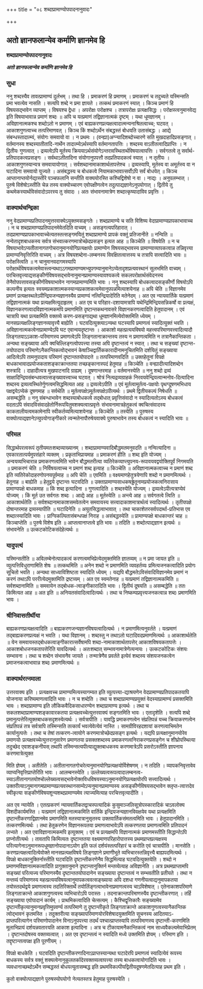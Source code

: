 +++
title = "०८ शब्दाप्रामाण्योपपादनानुवादः"

+++


## अतो ज्ञानफलान्येव कर्माणि ज्ञानमेव हि

**शब्दाप्रामाण्योपपादनानुवादः**

***अतो ज्ञानफलान्येव कर्माणि ज्ञानमेव हि***

### **सुधा**

ननु शब्दस्यैव तावत्प्रामाण्यं दुर्लभम् । तथा हि । प्रमाकरणं हि प्रमाणम् । प्रमाकरणं च तदुच्यते यस्मिन्सति प्रमा भवत्येव नासति । सत्यपि शब्दे न प्रमा ज्ञायते । तत्कथं प्रमाकरणं स्यात् । किञ्च प्रमाणं हि विषयसद्भावेन व्याप्तम् । विषयश्च द्वेधा । अपरोक्षः परोक्षश्च । तत्रापरोक्षः प्रत्यक्षसिद्धः । परोक्षस्त्वनुमानवेद्य इति विषयाभावान्न प्रमाणं शब्दः ॥ अपि च यत्प्रमाणं तद्विज्ञानात्मकं दृष्टम् । यथा धूमज्ञानम् । अविज्ञानात्मकश्च शब्दोऽतो न प्रमाणम् । एवं बाह्यकरणप्रत्यक्षत्वादात्मन्यनाश्रितत्वाच्च; घटवत् । आकाशगुणत्वाच्च तत्परिमाणवत् । किञ्च किं शब्दोऽर्थेन संबद्धस्तं बोधयति उतासंबद्धः । आद्ये संबन्धस्तादात्म्यं, संयोगः समवायो वा । न प्रथमः । (वन्ह्या)अग्न्यादिशब्दोच्चारणे सति मुखदाहादिप्रसङ्गात् । वर्तमानस्य शब्दस्यातीतादि-नार्थेन तादात्म्येऽर्थस्यापि वर्तमानतापत्तिः । शब्दस्य वाऽतीतत्वादिप्राप्तिः । न द्वितीयः गुणत्वात् । द्रव्यत्वेऽपि मूर्तस्य क्रिययाऽर्थसंयोगेऽन्तरावस्थितार्थविषयात्वापत्तिः । सर्वगतत्वे तु सर्वार्थ-प्रतिपादकत्वप्रसङ्गः । सर्वथाऽतीतादिना संयोगानुपपत्तौ तदप्रतिपादकत्वं स्यात् । न तृतीयः । आकाशगुणस्यान्यत्र समवायायोगात् । सर्वशब्दानामाकाशार्थतापत्तेश्च । द्रव्यस्यापि, मूर्तस्य वा अमूर्तस्य वा न घटादिना समवायो युज्यते । असंबद्धस्य च बोधकत्वे नियामकाभावात्सर्वोऽपि सर्वं बोधयेत् ॥ किञ्च आप्तानाप्तयोर्नद्यास्तीरे पञ्चफलानि सन्तीति वाक्ययोरस्ति कश्चिद्विशेषो न वा । नाद्यः । अनुपलम्भात् । पुरुषे विशेषोऽस्तीति चेन्न तस्य वाक्योच्चारण एवोपक्षीणत्वेन तदुत्पाद्यज्ञानेऽनुपयोगात् । द्वितीये तु कथमेकस्यार्थविसंवादोऽपरस्य तु संवादः । अतः संभावनामात्रेण शब्दात्कृष्यादाविव प्रवृत्तिः ।

### **वाक्यार्थचन्द्रिका**

ननु वेदप्रामाण्यप्रतिपादनमुत्तरवाक्येऽयुक्तमसङ्गतेः । शब्दप्रामाण्ये च सति विशिष्य वेदाप्रामाण्यप्रापकाभावाच्च । न च शब्दप्रामाण्यप्रतिपादनमेवेतदिति वाच्यम् । असङ्गत्यपरिहारात् । तदप्रामाण्यप्रापकाभावाच्चेत्यतस्तत्सङ्गमयितुं शब्दाप्रामाण्ये प्रापकं वक्तुं प्रतिजानीते ॥ नन्विति ॥ नन्वेतादृशबाधकस्य सर्वत्र संभवात्करणमात्रोच्छेदप्रसङ्ग इत्यत आह ॥ किञ्चेति ॥ विषयेति ॥ न च विषयाभावेऽप्यतीतानागतगोचरानुमानयोगिप्रत्यक्षयोः प्रामाण्येन विषयसद्भावस्य प्रामाण्याव्यापकत्वान्न तन्निवृत्त्या प्रामाण्यनिवृत्तिरिति वाच्यम् । अत्र विषयशब्देना-लम्बनस्य विवक्षितत्वात्तस्य च तत्रापि सत्त्वादिति भावः ॥ परोक्षस्त्विति ॥ न चानुमानवदागमस्यापि परोक्षार्थविषयकत्वमेवास्त्वन्यथाऽऽगमप्रामाण्यमभ्युपगम्यानुमानेऽप्येतादृशप्रत्यवस्थानं सुलभमिति वाच्यम् । परचित्तवृत्त्याद्यसङ्कीर्णविषयसद्भावेनानुमानप्रामाण्यस्यावश्यकत्वे सकलपरोक्षार्थसंवेदनस्य तेनैवोपपत्तावसङ्कीर्णविषयाभावेन नागमप्रामाण्यमिति भावः । ननु शब्दस्यापि बोधकत्वादसङ्कीर्णो विषयोऽपि कल्पनीय इत्यतः स्वयमप्रकाशात्मकस्यान्यप्रकाशकत्वमेवानुपपन्नमित्याशयेनाह ॥ अपि चेति ॥ विज्ञानमेव प्रमाणं प्रत्यक्षस्थलेऽपीन्द्रियजन्यज्ञानस्यैव प्रामाण्यं नत्विन्द्रियादेरिति मतेनेदम् । अत एव न्यायवार्तिके यत्प्रमाणं तद्विज्ञानात्मकं यथा प्रत्यक्षमित्युदाहृतम् । अत एव च परिहार-दशायामत्रापि यथेन्द्रिमिन्द्रियसन्निकर्षो वा प्रत्यक्षं, विज्ञानकरणत्वादविज्ञानात्मकमपि प्रमाणमिति दृष्टान्तकथनावसरे विज्ञानकरणत्वादिति हेतूपादानम् । एवं चात्रापि यथा प्रत्यक्षमिति वक्तव्ये करण-प्रसङ्गाद्यथा धूमज्ञानमित्येवोक्तमिति ध्येयम् । मानसप्रत्यक्षलिङ्गज्ञानव्यावृत्त्यै बाह्येति । घटवदित्युक्त्याऽन्यथा घटस्यापि प्रमाणत्वं स्यादित्युक्तं भवति । अविज्ञानात्मकत्वेनाप्रामाण्येऽपि घट एवान्वयदृष्टान्तः । आकाशो महत्प्रत्ययविषयो महत्त्वपरिमाणवत्त्वादित्यादौ लिङ्गतयाऽऽकाश-परिमाणस्य प्रमाणत्वेऽपि लिङ्गतानाक्रान्तस्य तस्य न प्रमाणत्वमिति न तत्रानैकान्तिकता । अन्यथा सङ्ख्याया अपि क्वचिल्लिङ्गत्वोपपत्त्या तस्या अपि दृष्टान्तत्वं न स्यात् । तथा च सङ्ख्यां दृष्टान्त-तयोपादाय परिमाणेऽनैकान्तिकत्वोद्भावनं केषाञ्चिद्वार्तिककारादीनामनुचितमिति दर्शयितुं सङ्ख्याया आदित्वेऽपि तामनुपादाय परिमाणं दृष्टान्ततयोपादत्ते ॥ तत्परिमाणवदिति ॥ उक्तहेतूनां विपक्षे बाधकाभावादप्रयोजकताशङ्काक्रान्ततया तच्छङ्कानास्पदं हेतुमाह ॥ किञ्चेति ॥ वन्ह्यादीत्यादिशब्देन शस्त्रादि । दाहादीत्यत्र मुखपाटनादि ग्राह्यम् । दूषणान्तरमाह ॥ वर्तमानस्येति ॥ ननु शब्दो द्रव्यं साक्षादिन्द्रियसंबन्धवत्वात्सङ्ख्यावत्त्वाच्च घटवत् । श्रोत्रं नित्यद्रव्यग्राहकं निरवयवेन्द्रियत्वान्मनोव-दित्यादिना शब्दस्य द्रव्यत्वस्थितेर्गुणत्वमसिद्धमित्यत आह ॥ द्रव्यत्वेऽपीति ॥ एवं मूर्तत्वामूर्तत्व-पक्षयोः पृथग्दूषणमभिधाय पक्षद्वयेऽप्येकं दूषणमाह ॥ सर्वथेति ॥ मूर्तत्वपक्षेऽमूर्तत्वपक्षेऽपीत्यर्थः । प्रथमे द्वितीयकल्पं निषेधति ॥ असम्बद्धेति ॥ ननु संबन्धाभावेन शब्दस्याबोधकत्वे तद्बोधात् प्रवृत्तिसंवादो न स्यादित्यतोऽस्य बोधकत्वं वदताऽपि संवादविसंवादहेतोर्निरूपयितुमशक्यत्वात्प्रवृत्तेः संभावनामात्रहेतुकत्वं क्वचित्संवादस्य काकतालीयत्वमकामेनापि स्वीकर्तव्यमित्याशयेनाह ॥ किञ्चेति ॥ तस्येति ॥ पुरुषस्य वाक्योत्पाद्यज्ञानेऽप्युपयोगाङ्गीकारे त्वन्मतेनापौरुषेयवाक्ये पुरुषाभावेन तस्य बोधकत्वं न स्यादिति भावः ॥

### **परिमल**

सिद्धार्थपरत्वरूपं तृतीयमतःशब्दव्याख्यानम् । शब्दाप्रामाण्यवादिबौद्धमतमनुवदति ॥ नन्वित्यादिना ॥ एवकारतात्पर्यमुपसंहारे व्यक्तम् । प्रकृताभिप्रायमाह ॥ प्रमाकरणं हीति ॥ शब्द इति योज्यम् । अन्वयव्यभिचारान्न प्रमाकरणत्वमिति भावेन बौद्धमतरीत्या व्यतिरेकव्याप्त्युपनय-रूपावयवद्वयोक्तिपूर्वं निगमयति ॥ प्रमाकरणं चेति ॥ निर्विषयत्वाच्च न प्रमाणं शब्द इत्याह ॥ किञ्चेति ॥ अविज्ञानात्मकत्वाच्च न प्रमाणं शब्द इति व्यतिरेकोदाहरणोपनयपूर्वमाह ॥ अपि चेति ॥ एवमिति ॥ वक्ष्यमाणहेतुत्रयेणापि शब्दो न प्रमाणमित्यर्थः । हेतूनाह ॥ बाह्येति ॥ हेतुद्वये दृष्टान्तः घटवदिति ॥ उक्ताप्रामाण्यसाधकषढ्ढेतूनामप्रयोजकत्वनिरासाय प्रामाण्यपक्षे बाधकमाह ॥ किं शब्द इत्यादिना ॥ गुणत्वादिति ॥ शब्दस्येति योज्यम् । द्रव्यत्वेऽपीत्यत्राप्येवं योज्यम् । किं मूर्त उत सर्वगतः शब्दः । आद्ये आह ॥ मूर्तस्येति ॥ अन्त्ये आह ॥ सर्वगतत्वे त्विति ॥ आकाशार्थतेति ॥ सर्वशब्दानामाकाशसमवेतत्वेन समवायस्य सत्त्वादाकाशमात्रार्थत्वं स्यादित्यर्थः । तृतीयपक्षे दोषान्तरमाह द्रव्यस्यापीति ॥ घटादिनेति ॥ अयुतसिद्धत्वाभावात् । तथा चाकाशेतरसर्वपदार्था-प्रतिभास एव शब्दात्स्यादिति भावः । प्राग्विकल्पितासंबन्धपक्षं निराह ॥ असंबद्धस्येति ॥ प्रामाण्यपक्षे बाधकान्तरं चाह ॥ किञ्चाप्तेति ॥ पुरुषे विशेष इति ॥ आप्तत्वानाप्तत्वे इति भावः ॥ तदिति ॥ शब्दोत्पाद्यज्ञान इत्यर्थः ॥ संभावनेति ॥ उत्कटकोटिकसंदेहेत्यर्थः ॥

### **यादुपत्यं**

यस्मिन्सतीति ॥ अविलम्बेनोत्पादकत्वं करणत्वमभिप्रेत्येदमुक्तमिति ज्ञातव्यम् ॥ न प्रमा जायत इति ॥ व्युत्पत्तिविधुराणामिति शेषः ॥ तत्कथमिति ॥ अनेन शब्दो न प्रमाणमिति व्यवहर्तव्यः प्रमित्यजनकत्वादिति प्रयोगः सूचितो भवति । अन्यथा साध्याविशिष्टता स्यादिति ध्येयम् । यद्यपि बौद्धमतेऽविसंवादिविज्ञानमेव प्रमाणं न करणं तथाऽपि पररीत्येदमुक्तमिति द्रष्टव्यम् । अत एव स्वमतेनाह ॥ यत्प्रमाणं तद्विज्ञानात्मकमिति ॥ सर्वशब्दानामिति ॥ समवायेन तद्बोधक-त्वाङ्गीकारादिति भावः । द्वितीयं दूषयति ॥ असम्बद्धेति ॥ ततः किमित्यत आह ॥ अत इति ॥ अनियतसंवादित्वादित्यर्थः । तथा च निष्कम्पप्रवृत्त्यजनकत्वान्न शब्दः प्रमाणमिति भावः ।

### **श्रीनिवासतीर्थीया**

बाह्यकरणप्रत्यक्षत्वादिति ॥ बाह्यकरणजन्यज्ञानविषयत्वादित्यर्थः । न प्रमाणमित्यनुवर्तते । यत्प्रमाणं तद्बाह्यकरणप्रत्यक्षं न भवति । यथा विज्ञानम् । शब्दस्तु न तथाऽतो घटादिवदप्रमाणमित्यर्थः ॥ आकाशार्थतेति ॥ येन समवायस्तद्बोधकत्वाङ्गीकारात्सर्वेषामपि शब्दा-नामाकाशार्थतापत्तेर् आकाशविषयकतापत्तेः । आकाशबोधजनकतापत्तेरिति यावदित्यर्थः । अतःशब्दात् सम्भावनामात्रेणेत्यन्वयः । उत्कटकोटिकः संशयः सम्भावना । तथा च शब्देन संभावनैव जायते । तन्मात्रेणैव प्रवर्तते इत्येवं शब्दस्य संशयजनकत्वेन प्रमाजनकत्वाभावान्न शब्दः प्रमाणमित्यर्थः ॥

### **वाक्यार्थरत्नमाला**

उत्तरवाक्य इति । प्रत्यक्षवच्च प्रामाण्यमित्यस्यागम्यत इति व्युत्पत्त्या-द्याश्रयणेन वेदप्रामाण्यप्रतिपादकतयापि योजनाया करिष्यमाणत्वादिति भावः । न च शब्देति । तथा च शब्दाप्रामाण्यप्रयुक्तं वेदस्याप्रामाण्यं प्रसक्तमिति भावः । शब्दाप्रामाण्य इति लौकिकवैदिकसाधारण्येन शब्दाप्रामाण्य इत्यर्थः । तथा च सकलशब्दाप्रामाण्यशङ्कावारकतया प्रत्यक्षवच्चेत्युत्तरवाक्यं सङ्गतमिति भावः । एतादृशेति । सत्यपि शब्दे प्रमानुत्पत्तेरित्युक्तबाधकसदृशस्येत्यर्थः । सर्वत्रापीति । यावद्धि प्रमाकरणत्वेन संप्रतिपन्नं यच्च क्रियाकरणत्वेन संप्रतिपन्नं तत्र सर्वत्रापि तस्मिन्सति तत्कार्यं भवत्येवेत्येवं नास्ति । सामग्रीविरहदशायां करणत्वाभिमतेन कार्यानुत्पत्तेः । तथा च तेषां तत्करण-त्वायोगे करणमात्रोच्छेदप्रसङ्ग इत्यर्थः । यद्यपि प्रत्यक्षानुमानयोरेव प्रमाणयोः प्रत्यक्षवच्चेत्युत्तरानुसारेण प्रमाणतया प्रसक्तशब्दस्य प्रमाकरणत्वनिराकरणप्रसङ्गेन च शीघ्रोपस्थित्या तदुच्छेद एवाशङ्कनीयस् तथापि तस्मिन्सत्यपीत्याद्युक्तबाधकस्य करणमात्रेऽपि प्रसरोऽस्तीति ज्ञापनाय करणमात्रेत्युक्त

मिति ज्ञेयम् । अतीतेति । अतीतानागतगोचरेत्यनुमानयोगिप्रत्यक्षयोर्विशेषणम् । न तदिति । व्यापकनिवृत्तावेव व्याप्यनिवृत्तिप्राप्तेरिति भावः । आलम्बनस्येति । उल्लेख्यत्वरूपत्वादालम्बनत्व-स्याऽतीतानागतयोश्चोल्लेख्यत्वसद्भावेनोक्तविधविषयस्याऽनुमानयोगिप्रत्यक्षयोरपि सत्त्वादित्यर्थः । उक्तरीत्याऽनुमानागमप्रामाण्यप्रत्यवस्थानसाम्येऽप्यनुमानप्रामाण्यस्य असङ्कीर्णविषयसद्भावेन क्लृप्त-त्वात्तदेव स्वीकृत्या सङ्कीर्णविषयशून्यशब्दप्रामाण्यमेव त्याज्यमित्याह परचित्तवृत्यादीति ।

अत एव न्यायेति । एतत्प्रकरणं न्यायवार्तिकतद्वाचस्पत्यादिकं कुसुमाञ्जलिसूत्रोपस्कारादिकं चाऽवलोक्य विशदीकार्यमस्ति । यत्प्रमाणं तद्विज्ञानात्मकमिति वार्तिके इन्द्रियजन्यज्ञानविवक्षयेव यथा प्रत्यक्षमिति दृष्टान्तीकरणाद्विज्ञानमेव प्रमाणमिति मतस्यात्रानुसृतस्य उक्तवार्तिकसंमतत्वमिति भावः । हेतूपादानमिति । तत्करणमित्यर्थः । तथा हेतूकरणेन विज्ञानरूपतया प्रमाणत्वाभावेऽपि तत्करणतया प्रमाणत्वमिति प्रतिपादनं लभ्यते । अत एवाविज्ञानात्मकमपि इत्युक्तम् । एवं च प्रत्यक्षमपि विज्ञानात्मकं प्रमाणमस्तीति सिद्धान्तेऽपि प्राप्नोतीत्यर्थः । तावतापि किमित्यतः दृष्टान्ततया वक्ष्यमाणपरिहारोपात्तस्य प्रथमप्राप्तप्रत्यक्षस्य परित्यागेनाऽनुमानरूपधूमज्ञानोपादानाऽयोग इति फलं दर्शयंस्तत्परिहारं च करोति एवं चात्रापीति । मानसेति । करणप्रत्यक्षत्वादित्येवोक्ते मानसप्रत्यक्षविषये लिङ्गज्ञाने प्रमाणीभूते व्यभिचारस्तन्निवृत्त्यै बाह्यपदमित्यर्थः । विपक्षे बाधकानुक्तिर्नास्तीति घटवदिति दृष्टान्तीकरणेनैव सिद्धमित्याह घटवदित्युक्तयेति । शब्दो न प्रमाणमविज्ञानात्मकत्वादिति प्रागुक्तानुमाने दृष्टान्तानुक्तिर्न मन्तव्येत्याह अविज्ञानेति । अत्र प्रथमप्राप्तामपि सङ्ख्यां परित्यज्य परिमाणस्यैव दृष्टान्ततयोपादानेन सङ्ख्याया दृष्टान्तत्वं न सम्भवतीति प्रतीयते । तथा न मन्तव्यं परिमाणस्य महत्प्रत्ययविषयत्वानुमापकत्ववत्सङ्ख्याया अपि दशधा गणनीयत्वाद्यनुमापकतया तयोस्तदर्थद्वये प्रमाणत्वस्य तदतिरिक्तार्थे तयोर्लिङ्गत्वाभावेनाप्रमाणत्वस्य चाऽविशेषात् । एतेनाकाशपरिमाणे लिङ्गताक्रान्ते आकाशगुणत्वस्य व्यभिचारोऽपि परास्तः । तदनाक्रान्तपरिमाणस्यैव दृष्टान्तीकरणात् । तर्हि सङ्ख्याया एवोपादानं कार्यम् । प्राथमिकत्वादिति चेत्सत्यम् । कैश्चिद्वृत्तिकारैः सङ्ख्यामेव दृष्टान्तीकृत्यानुमानप्रवृत्तिमुपवर्ण्य तत्परिमाणे तु दृष्टान्तीकृते लिङ्गताक्रान्ते आकाशगुणत्वस्यानैकान्तिक त्वोद्भावनं कृतमस्ति । तदुक्तरीत्या सङ्ख्यापरिमाणयोरविशेषादयुक्तमिति सूचनस्य आदितयाऽ-प्राप्तपरित्यागेन परिमाणोपादानेन विनाऽनुपपत्त्या तदर्थं पश्चात्प्राप्तस्यापि तत्परिमाणस्य दृष्टान्ती-करणमिति मूलाभिप्रायं दर्शयन्नवतारयति आकाश इत्यादिना । अत्र च टीकायामनैकान्तिकत्वं नाम साध्यवैकल्यमेवाभिप्रेतम् । दृष्टान्तदोषस्य वक्तव्यत्वात् । अत एव दृष्टान्तत्वं न स्यादिति मध्ये उक्तमिति ज्ञेयम् । परिमाण इति । तद्दृष्टान्तत्वपक्ष इति पूरणीयम् ।

विपक्षे बाधकेति । घटवदिति दृष्टान्तीकरणादिनाऽप्राप्तस्यान्यथा घटादेरपि प्रमाणत्वं स्यादित्येवं रूपस्य बाधकस्य सर्वत्र वक्तुं शक्यत्वेनानुकूलतर्कादेरवक्तव्यत्वापत्त्या तस्य बाधकत्वायोगादिति भावः । व्यवधानाच्छब्दोऽर्थेन सम्बद्धस्तं बोधयत्युतासम्बद्ध इति प्रथमविकल्पीयद्वितीयदूषणमेतदित्याह प्रथम इति ।

कुतो वाक्योत्पाद्यज्ञाने पुरुषस्योपयोगो नेत्यतस्तत्र हेतुमाह पुरुषस्येति ।



